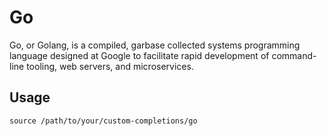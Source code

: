 # Go

Go, or Golang, is a compiled, garbase collected systems programming language
designed at Google to facilitate rapid development of command-line tooling,
web servers, and microservices.

## Usage

`source /path/to/your/custom-completions/go`
